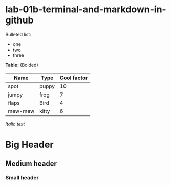 # lab-01b-terminal-and-markdown-in-github

Bulleted list:

- one
- two
- three

**Table:** (Bolded)

| Name    | Type  | Cool factor |
| ------- | ----- | ----------- |
| spot    | puppy | 10          |
| jumpy   | frog  | 7           |
| flaps   | Bird  | 4           |
| mew-mew | kitty | 6           |

_Italic text_

# Big Header

## Medium header

### Small header
